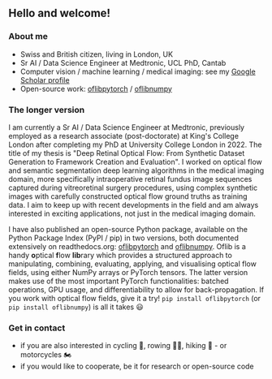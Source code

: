 ## Hello and welcome!

### About me

- Swiss and British citizen, living in London, UK
- Sr AI / Data Science Engineer at Medtronic, UCL PhD, Cantab
- Computer vision / machine learning / medical imaging: see my [Google Scholar profile](https://scholar.google.com/citations?user=6I7loBMAAAAJ)
- Open-source work: [oflibpytorch](https://oflibpytorch.readthedocs.io) / [oflibnumpy](https://oflibnumpy.readthedocs.io)

### The longer version

I am currently a Sr AI / Data Science Engineer at Medtronic, previously employed as a research associate (post-doctorate) at King's College London after completing my PhD at University College London in 2022. The title of my thesis is "Deep Retinal Optical Flow: From Synthetic Dataset Generation to Framework Creation and Evaluation". I worked on optical flow and semantic segmentation deep learning algorithms in the medical imaging domain, more specifically intraoperative retinal fundus image sequences captured during vitreoretinal surgery procedures, using complex synthetic images with carefully constructed optical flow ground truths as training data. I aim to keep up with recent developments in the field and am always interested in exciting applications, not just in the medical imaging domain.

I have also published an open-source Python package, available on the Python Package Index (PyPI / pip) in two versions, both documented extensively on readthedocs.org: [oflibpytorch](https://oflibpytorch.readthedocs.io) and [oflibnumpy](https://oflibnumpy.readthedocs.io). Oflib is a handy **o**ptical **f**low **lib**rary which provides a structured approach to manipulating, combining, evaluating, applying, and visualising optical flow fields, using either NumPy arrays or PyTorch tensors. The latter version makes use of the most important PyTorch functionalities: batched operations, GPU usage, and differentiability to allow for back-propagation. If you work with optical flow fields, give it a try! `pip install oflibpytorch` (or `pip install oflibnumpy`) is all it takes :smiley:

### Get in contact

- if you are also interested in cycling :bicyclist:, rowing :rowing_man:, hiking :hiking_boot: - or motorcycles :motorcycle:
- if you would like to cooperate, be it for research or open-source code
